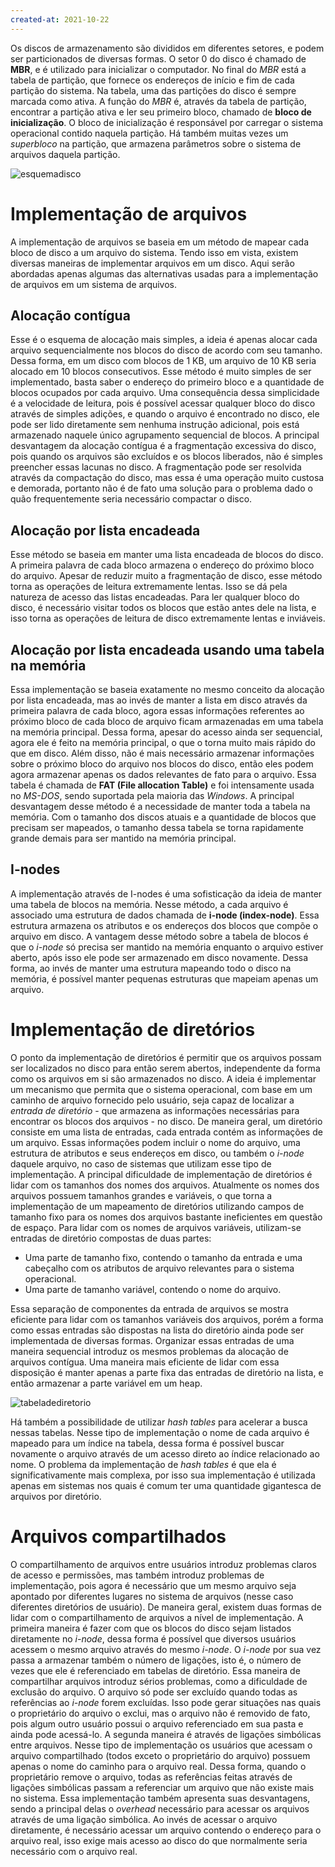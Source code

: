 ```yaml
---
created-at: 2021-10-22
---
```

Os discos de armazenamento são divididos em diferentes setores, e podem ser particionados de diversas formas. O setor 0 do disco é chamado de **MBR**, e é utilizado para inicializar o computador. No final do *MBR* está a tabela de partição, que fornece os endereços de início e fim de cada partição do sistema. Na tabela, uma das partições do disco é sempre marcada como ativa. A função do *MBR* é, através da tabela de partição, encontrar a partição ativa e ler seu primeiro bloco, chamado de **bloco de inicialização**. O bloco de inicialização é responsável por carregar o sistema operacional contido naquela partição. Há também muitas vezes um *superbloco* na partição, que armazena parâmetros sobre o sistema de arquivos daquela partição.

![esquemadisco](esquemaarquivos.png)


# Implementação de arquivos
A implementação de arquivos se baseia em um método de mapear cada bloco de disco a um arquivo do sistema. Tendo isso em vista, existem diversas maneiras de implementar arquivos em um disco. Aqui serão abordadas apenas algumas das alternativas usadas para a implementação de arquivos em um sistema de arquivos.

## Alocação contígua
Esse é o esquema de alocação mais simples, a ideia é apenas alocar cada arquivo sequencialmente nos blocos do disco de acordo com seu tamanho. Dessa forma, em um disco com blocos de 1 KB, um arquivo de 10 KB seria alocado em 10 blocos consecutivos.
Esse método é muito simples de ser implementado, basta saber o endereço do primeiro bloco e a quantidade de blocos ocupados por cada arquivo. Uma consequência dessa simplicidade é a velocidade de leitura, pois é possível acessar qualquer bloco do disco através de simples adições, e quando o arquivo é encontrado no disco, ele pode ser lido diretamente sem nenhuma instrução adicional, pois está armazenado naquele único agrupamento sequencial de blocos.
A principal desvantagem da alocação contígua é a fragmentação excessiva do disco, pois quando os arquivos são excluídos e os blocos liberados, não é simples preencher essas lacunas no disco. A fragmentação pode ser resolvida através da compactação do disco, mas essa é uma operação muito custosa e demorada, portanto não é de fato uma solução para o problema dado o quão frequentemente seria necessário compactar o disco.

## Alocação por lista encadeada
Esse método se baseia em manter uma lista encadeada de blocos do disco. A primeira palavra de cada bloco armazena o endereço do próximo bloco do arquivo. Apesar de reduzir muito a fragmentação de disco, esse método torna as operações de leitura extremamente lentas. Isso se dá pela natureza de acesso das listas encadeadas. Para ler qualquer bloco do disco, é necessário visitar todos os blocos que estão antes dele na lista, e isso torna as operações de leitura de disco extremamente lentas e inviáveis.

## Alocação por lista encadeada usando uma tabela na memória
Essa implementação se baseia exatamente no mesmo conceito da alocação por lista encadeada, mas ao invés de manter a lista em disco através da primeira palavra de cada bloco, agora essas informações referentes ao próximo bloco de cada bloco de arquivo ficam armazenadas em uma tabela na memória principal. Dessa forma, apesar do acesso ainda ser sequencial, agora ele é feito na memória principal, o que o torna muito mais rápido do que em disco. Além disso, não é mais necessário armazenar informações sobre o próximo bloco do arquivo nos blocos do disco, então eles podem agora armazenar apenas os dados relevantes de fato para o arquivo. Essa tabela é chamada de **FAT (File allocation Table)** e foi intensamente usada no *MS-DOS*, sendo suportada pela maioria das *Windows*.
A principal desvantagem desse método é a necessidade de manter toda a tabela na memória. Com o tamanho dos discos atuais e a quantidade de blocos que precisam ser mapeados, o tamanho dessa tabela se torna rapidamente grande demais para ser mantido na memória principal.

## I-nodes
A implementação através de I-nodes é uma sofisticação da ideia de manter uma tabela de blocos na memória. Nesse método, a cada arquivo é associado uma estrutura de dados chamada de **i-node (index-node)**. Essa estrutura armazena os atributos e os endereços dos blocos que compõe o arquivo em disco.
A vantagem desse método sobre a tabela de blocos é que o *i-node* só precisa ser mantido na memória enquanto o arquivo estiver aberto, após isso ele pode ser armazenado em disco novamente. Dessa forma, ao invés de manter uma estrutura mapeando todo o disco na memória, é possível manter pequenas estruturas que mapeiam apenas um arquivo.

# Implementação de diretórios
O ponto da implementação de diretórios é permitir que os arquivos possam ser localizados no disco para então serem abertos, independente da forma como os arquivos em si são armazenados no disco. A ideia é implementar um mecanismo que permita que o sistema operacional, com base em um caminho de arquivo fornecido pelo usuário, seja capaz de localizar a *entrada de diretório* - que armazena as informações necessárias para encontrar os blocos dos arquivos - no disco.
De maneira geral, um diretório consiste em uma lista de entradas, cada entrada contém as informações de um arquivo. Essas informações podem incluir o nome do arquivo, uma estrutura de atributos e seus endereços em disco, ou também o *i-node* daquele arquivo, no caso de sistemas que utilizam esse tipo de implementação.
A principal dificuldade de implementação de diretórios é lidar com os tamanhos dos nomes dos arquivos. Atualmente os nomes dos arquivos possuem tamanhos grandes e variáveis, o que torna a implementação de um mapeamento de diretórios utilizando campos de tamanho fixo para os nomes dos arquivos bastante ineficientes em questão de espaço.
Para lidar com os nomes de arquivos variáveis, utilizam-se entradas de diretório compostas de duas partes:

- Uma parte de tamanho fixo, contendo o tamanho da entrada e uma cabeçalho com os atributos de arquivo relevantes para o sistema operacional.
- Uma parte de tamanho variável, contendo o nome do arquivo.

Essa separação de componentes da entrada de arquivos se mostra eficiente para lidar com os tamanhos variáveis dos arquivos, porém a forma como essas entradas são dispostas na lista do diretório ainda pode ser implementada de diversas formas. Organizar essas entradas de uma maneira sequencial introduz os mesmos problemas da alocação de arquivos contígua. Uma maneira mais eficiente de lidar com essa disposição é manter apenas a parte fixa das entradas de diretório na lista, e então armazenar a parte variável em um heap.

![tabeladediretorio](tabeladiretorio.png)

Há também a possibilidade de utilizar *hash tables* para acelerar a busca nessas tabelas. Nesse tipo de implementação o nome de cada arquivo é mapeado para um índice na tabela, dessa forma é possível buscar novamente o arquivo através de um acesso direto ao índice relacionado ao nome. O problema da implementação de *hash tables* é que ela é significativamente mais complexa, por isso sua implementação é utilizada apenas em sistemas nos quais é comum ter uma quantidade gigantesca de arquivos por diretório.

# Arquivos compartilhados
O compartilhamento de arquivos entre usuários introduz problemas claros de acesso e permissões, mas também introduz problemas de implementação, pois agora é necessário que um mesmo arquivo seja apontado por diferentes lugares no sistema de arquivos (nesse caso diferentes diretórios de usuário). De maneira geral, existem duas formas de lidar com o compartilhamento de arquivos a nível de implementação.
A primeira maneira é fazer com que os blocos do disco sejam listados diretamente no *i-node*, dessa forma é possível que diversos usuários acessem o mesmo arquivo através do mesmo *i-node*. O *i-node* por sua vez passa a armazenar também o número de ligações, isto é, o número de vezes que ele é referenciado em tabelas de diretório. Essa maneira de compartilhar arquivos introduz sérios problemas, como a dificuldade de exclusão do arquivo. O arquivo só pode ser excluído quando todas as referências ao *i-node* forem excluídas. Isso pode gerar situações nas quais o proprietário do arquivo o exclui, mas o arquivo não é removido de fato, pois algum outro usuário possui o arquivo referenciado em sua pasta e ainda pode acessá-lo.
A segunda maneira é através de ligações simbólicas entre arquivos. Nesse tipo de implementação os usuários que acessam o arquivo compartilhado (todos exceto o proprietário do arquivo) possuem apenas o nome do caminho para o arquivo real. Dessa forma, quando o proprietário remove o arquivo, todas as referências feitas através de ligações simbólicas passam a referenciar um arquivo que não existe mais no sistema. Essa implementação também apresenta suas desvantagens, sendo a principal delas o *overhead* necessário para acessar os arquivos através de uma ligação simbólica. Ao invés de acessar o arquivo diretamente, é necessário acessar um arquivo contendo o endereço para o arquivo real, isso exige mais acesso ao disco do que normalmente seria necessário com o arquivo real.